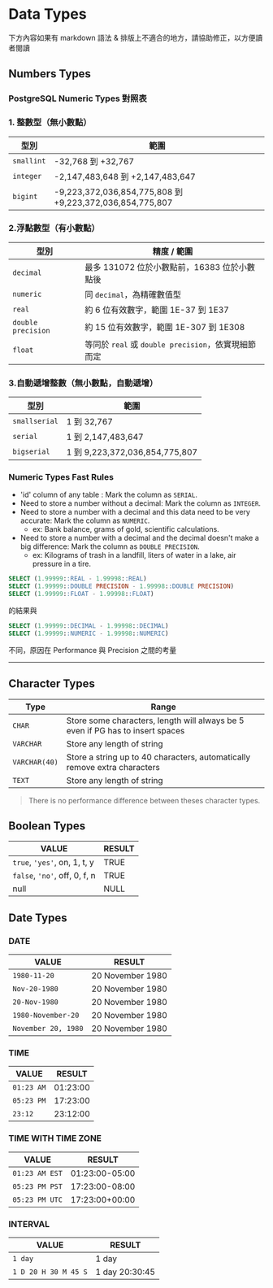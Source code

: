 # Data Types

下方內容如果有 markdown 語法 & 排版上不適合的地方，請協助修正，以方便讀者閱讀

## Numbers Types
### PostgreSQL Numeric Types 對照表

### 1. 整數型（無小數點）

| 型別       | 範圍                                      |
|------------|-------------------------------------------|
| `smallint` | -32,768 到 +32,767                        |
| `integer`  | -2,147,483,648 到 +2,147,483,647          |
| `bigint`   | -9,223,372,036,854,775,808 到 +9,223,372,036,854,775,807 |

### 2.浮點數型（有小數點）

| 型別              | 精度 / 範圍                                                |
|-------------------|-------------------------------------------------------------|
| `decimal`         | 最多 131072 位於小數點前，16383 位於小數點後               |
| `numeric`         | 同 `decimal`，為精確數值型                                   |
| `real`            | 約 6 位有效數字，範圍 1E-37 到 1E37                         |
| `double precision`| 約 15 位有效數字，範圍 1E-307 到 1E308                      |
| `float`           | 等同於 `real` 或 `double precision`，依實現細節而定         |

### 3.自動遞增整數（無小數點，自動遞增）

| 型別          | 範圍                                      |
|---------------|-------------------------------------------|
| `smallserial` | 1 到 32,767                               |
| `serial`      | 1 到 2,147,483,647                        |
| `bigserial`   | 1 到 9,223,372,036,854,775,807            |

### Numeric Types Fast Rules

* 'id' column of any table : Mark the column as `SERIAL`.
* Need to store a number without a decimal: Mark the column as `INTEGER`.
* Need to store a number with a decimal and this data need to be very accurate: Mark the column as `NUMERIC`.
  * ex: Bank balance, grams of gold, scientific calculations.
* Need to store a number with a decimal and the decimal doesn't make a big difference: Mark the column as `DOUBLE PRECISION`.
  * ex: Kilograms of trash in a landfill, liters of water in a lake, air pressure in a tire.


```sql
SELECT (1.99999::REAL - 1.99998::REAL)
SELECT (1.99999::DOUBLE PRECISION - 1.99998::DOUBLE PRECISION)
SELECT (1.99999::FLOAT - 1.99998::FLOAT)
```

的結果與

```sql
SELECT (1.99999::DECIMAL - 1.99998::DECIMAL)
SELECT (1.99999::NUMERIC - 1.99998::NUMERIC)
```

不同，原因在 Performance 與 Precision 之間的考量

---

## Character Types

| Type          | Range                                                                               |
|---------------|-------------------------------------------------------------------------------------|
| `CHAR`        | Store some characters, length will always be 5 even if PG has to insert spaces      |
| `VARCHAR`     | Store any length of string                                                          |
| `VARCHAR(40)` | Store a string up to 40 characters, automatically remove extra characters           |
| `TEXT`        | Store any length of string                                                          |

> There is no performance difference between theses character types.


## Boolean Types

| VALUE                        | RESULT     |
|------------------------------|-----------|
| `true`, `'yes'`, on, 1, t, y |  TRUE     |
| `false`, `'no'`, off, 0, f, n|  TRUE     |
| null                         |  NULL     |


## Date Types

### DATE
| VALUE                  | RESULT              |
|------------------------|---------------------|
| `1980-11-20`           | 20 November 1980    |
| `Nov-20-1980`          | 20 November 1980    |
| `20-Nov-1980`          | 20 November 1980    |
| `1980-November-20`     | 20 November 1980    |
| `November 20, 1980`    | 20 November 1980    |

### TIME
| VALUE                  | RESULT              |
|------------------------|---------------------|
| `01:23 AM`             | 01:23:00            |
| `05:23 PM`             | 17:23:00            |
| `23:12`                | 23:12:00            |

### TIME WITH TIME ZONE
| VALUE                  | RESULT              |
|------------------------|---------------------|
| `01:23 AM EST`         | 01:23:00-05:00      |
| `05:23 PM PST`         | 17:23:00-08:00      |
| `05:23 PM UTC`         | 17:23:00+00:00      |

### INTERVAL
| VALUE                  | RESULT              |
|------------------------|---------------------|
| `1 day`                | 1 day               |
| `1 D 20 H 30 M 45 S`   | 1 day 20:30:45      |